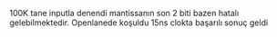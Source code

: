 100K tane inputla denendi mantissanın son 2 biti bazen hatalı gelebilmektedir.
Openlanede koşuldu 15ns clokta başarılı sonuç geldi
